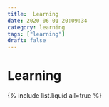 ```yaml
---
title:  Learning
date: 2020-06-01 20:09:34
category: learning
tags: ["learning"]
draft: false
---
```


# Learning

{% include list.liquid all=true %}